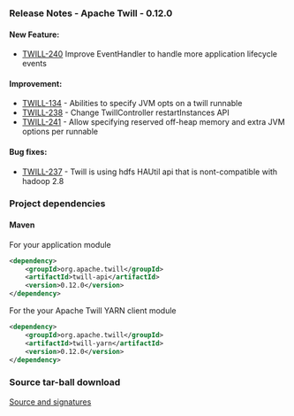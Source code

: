 <!--
 Licensed to the Apache Software Foundation (ASF) under one
 or more contributor license agreements.  See the NOTICE file
 distributed with this work for additional information
 regarding copyright ownership.  The ASF licenses this file
 to you under the Apache License, Version 2.0 (the
 "License"); you may not use this file except in compliance
 with the License.  You may obtain a copy of the License at

     http://www.apache.org/licenses/LICENSE-2.0

 Unless required by applicable law or agreed to in writing, software
 distributed under the License is distributed on an "AS IS" BASIS,
 WITHOUT WARRANTIES OR CONDITIONS OF ANY KIND, either express or implied.
 See the License for the specific language governing permissions and
 limitations under the License.
-->

<head>
  <title>Apache Twill Release 0.12.0</title>
</head>

### Release Notes - Apache Twill - 0.12.0

#### New Feature:
  * [TWILL-240](https://issues.apache.org/jira/browse/TWILL-240) Improve EventHandler to handle more application lifecycle events

#### Improvement:
  * [TWILL-134](https://issues.apache.org/jira/browse/TWILL-134) - Abilities to specify JVM opts on a twill runnable
  * [TWILL-238](https://issues.apache.org/jira/browse/TWILL-238) - Change TwillController restartInstances API
  * [TWILL-241](https://issues.apache.org/jira/browse/TWILL-241) - Allow specifying reserved off-heap memory and extra JVM options per runnable

#### Bug fixes:
  * [TWILL-237](https://issues.apache.org/jira/browse/TWILL-237) - Twill is using hdfs HAUtil api that is nont-compatible with hadoop 2.8

### Project dependencies

#### Maven
For your application module

```xml
<dependency>
    <groupId>org.apache.twill</groupId>
    <artifactId>twill-api</artifactId>
    <version>0.12.0</version>
</dependency>
```

For the your Apache Twill YARN client module

```xml
<dependency>
    <groupId>org.apache.twill</groupId>
    <artifactId>twill-yarn</artifactId>
    <version>0.12.0</version>
</dependency>
```

### Source tar-ball download
[Source and signatures](http://www.apache.org/dyn/closer.cgi/twill/0.12.0/src)
